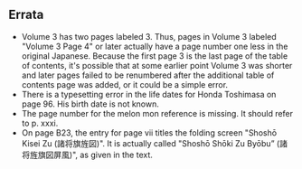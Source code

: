 ## Errata

* Volume 3 has two pages labeled 3. Thus, pages in Volume 3 labeled "Volume 3 Page 4" or later actually have a page number one less in the original Japanese. Because the first page 3 is the last page of the table of contents, it's possible that at some earlier point Volume 3 was shorter and later pages failed to be renumbered after the additional table of contents page was added, or it could be a simple error.
* There is a typesetting error in the life dates for Honda Toshimasa on page 96. His birth date is not known.
* The page number for the melon mon reference is missing. It should refer to p. xxxi.
* On page B23, the entry for page vii titles the folding screen "Shoshō Kisei Zu (諸将旗旌図)". It is actually called "Shoshō Shōki Zu Byōbu” (諸将旌旗図屏風)", as given in the text.
